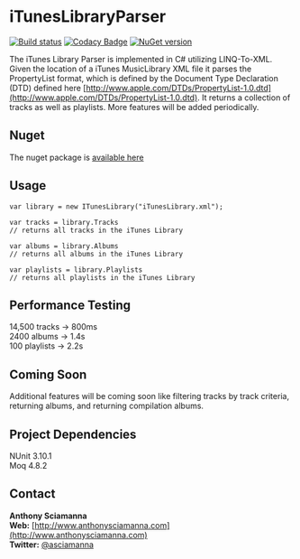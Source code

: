 iTunesLibraryParser 
===================
[![Build status](https://ci.appveyor.com/api/projects/status/tsebsc61mqylaejq?svg=true)](https://ci.appveyor.com/project/asciamanna/ituneslibraryparser)
[![Codacy Badge](https://api.codacy.com/project/badge/Grade/20f1e8648cc74b158fbbb09528fd9e2e)](https://app.codacy.com/app/asciamanna/iTunesLibraryParser?utm_source=github.com&utm_medium=referral&utm_content=asciamanna/iTunesLibraryParser&utm_campaign=badger)
[![NuGet version](https://img.shields.io/nuget/v/ITunesLibraryParser.svg)](https://www.nuget.org/packages/iTunesLibraryParser/)


The iTunes Library Parser is implemented in C# utilizing LINQ-To-XML. Given the location of a iTunes MusicLibrary XML file it parses the PropertyList format, which is defined by the Document Type Declaration (DTD) defined here [http://www.apple.com/DTDs/PropertyList-1.0.dtd](http://www.apple.com/DTDs/PropertyList-1.0.dtd). It returns a collection of tracks as well as playlists. More features will be added periodically.

## Nuget

The nuget package is [available here](https://www.nuget.org/packages/iTunesLibraryParser/)

## Usage
```
var library = new ITunesLibrary("iTunesLibrary.xml");

var tracks = library.Tracks 
// returns all tracks in the iTunes Library

var albums = library.Albums
// returns all albums in the iTunes Library

var playlists = library.Playlists
// returns all playlists in the iTunes Library
```

## Performance Testing
14,500 tracks -> 800ms  
2400 albums -> 1.4s  
100 playlists -> 2.2s  

## Coming Soon
Additional features will be coming soon like filtering tracks by track criteria, returning albums, and returning compilation albums.

## Project Dependencies
NUnit 3.10.1  
Moq 4.8.2

## Contact
**Anthony Sciamanna**
<br/>
**Web:** [http://www.anthonysciamanna.com](http://www.anthonysciamanna.com)  
**Twitter:** [@asciamanna](http://www.twitter.com/asciamanna)
